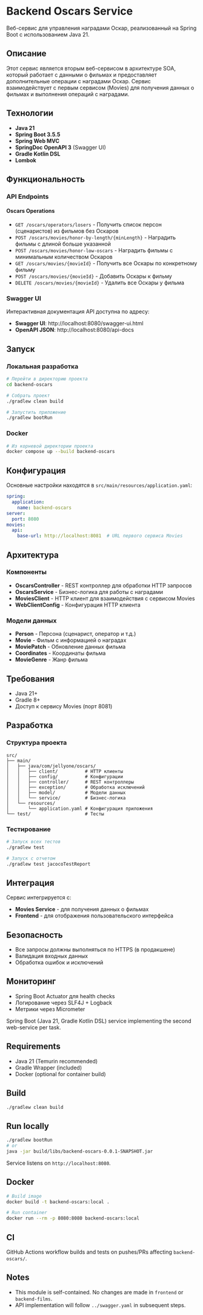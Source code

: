 # Backend Oscars Service

Веб-сервис для управления наградами Оскар, реализованный на Spring Boot с использованием Java 21.

## Описание

Этот сервис является вторым веб-сервисом в архитектуре SOA, который работает с данными о фильмах и предоставляет дополнительные операции с наградами Оскар. Сервис взаимодействует с первым сервисом (Movies) для получения данных о фильмах и выполнения операций с наградами.

## Технологии

- **Java 21**
- **Spring Boot 3.5.5**
- **Spring Web MVC**
- **SpringDoc OpenAPI 3** (Swagger UI)
- **Gradle Kotlin DSL**
- **Lombok**

## Функциональность

### API Endpoints

#### Oscars Operations

- `GET /oscars/operators/losers` - Получить список персон (сценаристов) из фильмов без Оскаров
- `POST /oscars/movies/honor-by-length/{minLength}` - Наградить фильмы с длиной больше указанной
- `POST /oscars/movies/honor-low-oscars` - Наградить фильмы с минимальным количеством Оскаров
- `GET /oscars/movies/{movieId}` - Получить все Оскары по конкретному фильму
- `POST /oscars/movies/{movieId}` - Добавить Оскары к фильму
- `DELETE /oscars/movies/{movieId}` - Удалить все Оскары у фильма

### Swagger UI

Интерактивная документация API доступна по адресу:
- **Swagger UI**: http://localhost:8080/swagger-ui.html
- **OpenAPI JSON**: http://localhost:8080/api-docs

## Запуск

### Локальная разработка

```bash
# Перейти в директорию проекта
cd backend-oscars

# Собрать проект
./gradlew clean build

# Запустить приложение
./gradlew bootRun
```

### Docker

```bash
# Из корневой директории проекта
docker compose up --build backend-oscars
```

## Конфигурация

Основные настройки находятся в `src/main/resources/application.yaml`:

```yaml
spring:
  application:
    name: backend-oscars
server:
  port: 8080
movies:
  api:
    base-url: http://localhost:8081  # URL первого сервиса Movies
```

## Архитектура

### Компоненты

- **OscarsController** - REST контроллер для обработки HTTP запросов
- **OscarsService** - Бизнес-логика для работы с наградами
- **MoviesClient** - HTTP клиент для взаимодействия с сервисом Movies
- **WebClientConfig** - Конфигурация HTTP клиента

### Модели данных

- **Person** - Персона (сценарист, оператор и т.д.)
- **Movie** - Фильм с информацией о наградах
- **MoviePatch** - Обновление данных фильма
- **Coordinates** - Координаты фильма
- **MovieGenre** - Жанр фильма

## Требования

- Java 21+
- Gradle 8+
- Доступ к сервису Movies (порт 8081)

## Разработка

### Структура проекта

```
src/
├── main/
│   ├── java/com/jellyone/oscars/
│   │   ├── client/          # HTTP клиенты
│   │   ├── config/          # Конфигурации
│   │   ├── controller/      # REST контроллеры
│   │   ├── exception/       # Обработка исключений
│   │   ├── model/           # Модели данных
│   │   └── service/         # Бизнес-логика
│   └── resources/
│       └── application.yaml # Конфигурация приложения
└── test/                    # Тесты
```

### Тестирование

```bash
# Запуск всех тестов
./gradlew test

# Запуск с отчетом
./gradlew test jacocoTestReport
```

## Интеграция

Сервис интегрируется с:
- **Movies Service** - для получения данных о фильмах
- **Frontend** - для отображения пользовательского интерфейса

## Безопасность

- Все запросы должны выполняться по HTTPS (в продакшене)
- Валидация входных данных
- Обработка ошибок и исключений

## Мониторинг

- Spring Boot Actuator для health checks
- Логирование через SLF4J + Logback
- Метрики через Micrometer

Spring Boot (Java 21, Gradle Kotlin DSL) service implementing the second web-service per task.

## Requirements
- Java 21 (Temurin recommended)
- Gradle Wrapper (included)
- Docker (optional for container build)

## Build
```bash
./gradlew clean build
```

## Run locally
```bash
./gradlew bootRun
# or
java -jar build/libs/backend-oscars-0.0.1-SNAPSHOT.jar
```
Service listens on `http://localhost:8080`.

## Docker
```bash
# Build image
docker build -t backend-oscars:local .

# Run container
docker run --rm -p 8080:8080 backend-oscars:local
```

## CI
GitHub Actions workflow builds and tests on pushes/PRs affecting `backend-oscars/`.

## Notes
- This module is self-contained. No changes are made in `frontend` or `backend-films`.
- API implementation will follow `../swagger.yaml` in subsequent steps.
